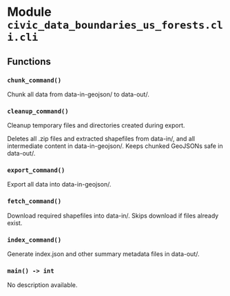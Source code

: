 # Module `civic_data_boundaries_us_forests.cli.cli`

## Functions

### `chunk_command()`

Chunk all data from data-in-geojson/ to data-out/.

### `cleanup_command()`

Cleanup temporary files and directories created during export.

Deletes all .zip files and extracted shapefiles from data-in/,
and all intermediate content in data-in-geojson/.
Keeps chunked GeoJSONs safe in data-out/.

### `export_command()`

Export all data into data-in-geojson/.

### `fetch_command()`

Download required shapefiles into data-in/.
Skips download if files already exist.

### `index_command()`

Generate index.json and other summary metadata files in data-out/.

### `main() -> int`

No description available.
